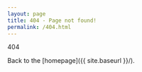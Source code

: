 ```yaml
---
layout: page
title: 404 - Page not found!
permalink: /404.html
---
```

<div class ="404msg">404</div>

Back to the [homepage]({{ site.baseurl }}/).
